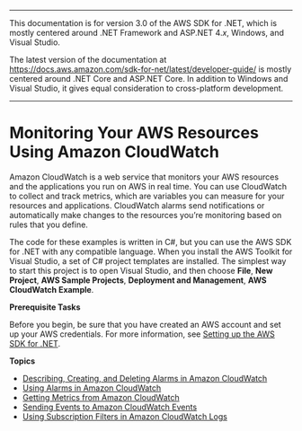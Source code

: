 --------

This documentation is for version 3\.0 of the AWS SDK for \.NET, which is mostly centered around \.NET Framework and ASP\.NET 4\.*x*, Windows, and Visual Studio\.

The latest version of the documentation at [https://docs\.aws\.amazon\.com/sdk\-for\-net/latest/developer\-guide/](../../latest/developer-guide/welcome.html) is mostly centered around \.NET Core and ASP\.NET Core\. In addition to Windows and Visual Studio, it gives equal consideration to cross\-platform development\.

--------

# Monitoring Your AWS Resources Using Amazon CloudWatch<a name="cloudwatch"></a>

Amazon CloudWatch is a web service that monitors your AWS resources and the applications you run on AWS in real time\. You can use CloudWatch to collect and track metrics, which are variables you can measure for your resources and applications\. CloudWatch alarms send notifications or automatically make changes to the resources you’re monitoring based on rules that you define\.

The code for these examples is written in C\#, but you can use the AWS SDK for \.NET with any compatible language\. When you install the AWS Toolkit for Visual Studio, a set of C\# project templates are installed\. The simplest way to start this project is to open Visual Studio, and then choose **File**, **New Project**, **AWS Sample Projects**, **Deployment and Management**, **AWS CloudWatch Example**\.

 **Prerequisite Tasks** 

Before you begin, be sure that you have created an AWS account and set up your AWS credentials\. For more information, see [Setting up the AWS SDK for \.NET](net-dg-setup.md)\.

**Topics**
+ [Describing, Creating, and Deleting Alarms in Amazon CloudWatch](cloudwatch-creating-alarms-examples.md)
+ [Using Alarms in Amazon CloudWatch](cloudwatch-using-alarms-examples.md)
+ [Getting Metrics from Amazon CloudWatch](cloudwatch-getting-metrics-examples.md)
+ [Sending Events to Amazon CloudWatch Events](cloudwatch-examples-sending-events.md)
+ [Using Subscription Filters in Amazon CloudWatch Logs](cloudwatch-using-subscriptions-examples.md)